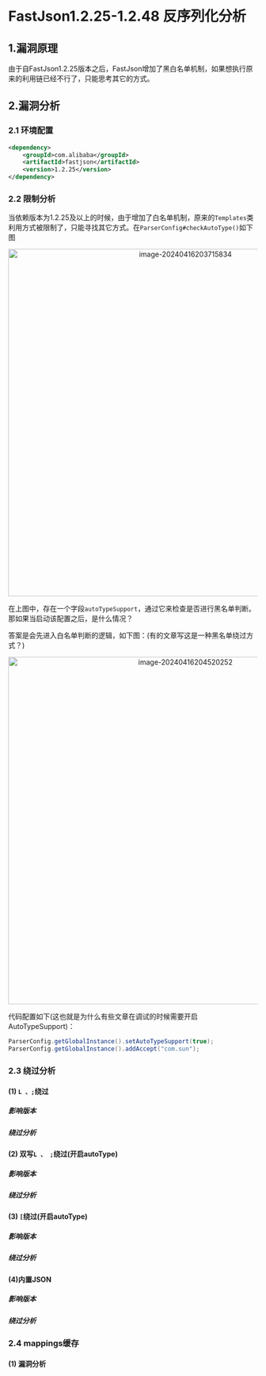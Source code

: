 # FastJson1.2.25-1.2.48 反序列化分析

## 1.漏洞原理

由于自FastJson1.2.25版本之后，FastJson增加了黑白名单机制，如果想执行原来的利用链已经不行了，只能思考其它的方式。

## 2.漏洞分析

### 2.1 环境配置

```xml
<dependency>
    <groupId>com.alibaba</groupId>
    <artifactId>fastjson</artifactId>
    <version>1.2.25</version>
</dependency>
```

### 2.2 限制分析

当依赖版本为1.2.25及以上的时候，由于增加了白名单机制，原来的`Templates`类利用方式被限制了，只能寻找其它方式。在`ParserConfig#checkAutoType()`如下图

<img src="./img/image-20240416203715834.png" alt="image-20240416203715834" style="width:700px;text-align: center;" />

在上图中，存在一个字段`autoTypeSupport`，通过它来检查是否进行黑名单判断。那如果当启动该配置之后，是什么情况？

答案是会先进入白名单判断的逻辑，如下图：(有的文章写这是一种黑名单绕过方式？)

<img src="./img/image-20240416204520252.png" alt="image-20240416204520252" style="width:700px;text-align: center;" />

代码配置如下(这也就是为什么有些文章在调试的时候需要开启AutoTypeSupport)：

```java
ParserConfig.getGlobalInstance().setAutoTypeSupport(true);
ParserConfig.getGlobalInstance().addAccept("com.sun");
```

### 2.3 绕过分析

#### (1) `L 、;`绕过

##### 影响版本

##### 绕过分析

#### (2) 双写`L 、 ;`绕过(开启autoType)

##### 影响版本

##### 绕过分析

#### (3) `[`绕过(开启autoType)

##### 影响版本

##### 绕过分析

#### (4)内置JSON

##### 影响版本

##### 绕过分析

### 2.4 mappings缓存

#### (1) 漏洞分析

